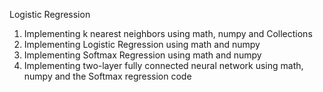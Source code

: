 Logistic Regression

1. Implementing k nearest neighbors using math, numpy and Collections
2. Implementing Logistic Regression using math and numpy
3. Implementing Softmax Regression using math and numpy
4. Implementing two-layer fully connected neural network using math, numpy and the Softmax regression code
